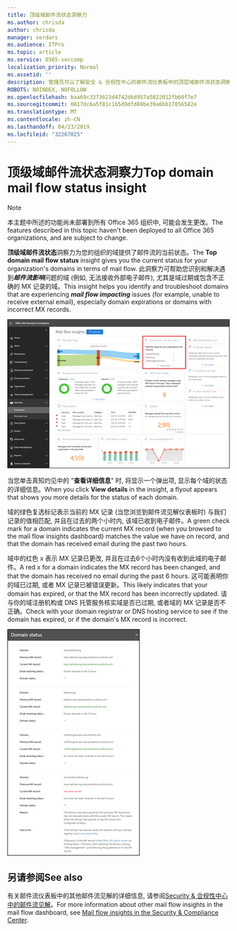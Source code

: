 ```yaml
---
title: 顶级域邮件流状态洞察力
ms.author: chrisda
author: chrisda
manager: serdars
ms.audience: ITPro
ms.topic: article
ms.service: O365-seccomp
localization_priority: Normal
ms.assetid: ''
description: 管理员可以了解安全 & 合规性中心的邮件流仪表板中的顶层域邮件流状态洞察力。
ROBOTS: NOINDEX, NOFOLLOW
ms.openlocfilehash: baa69c3373623d4742d6d957a5022012fb60f7e7
ms.sourcegitcommit: 0017dc6a5f81c165d9dfd88be39a6bb17856582e
ms.translationtype: MT
ms.contentlocale: zh-CN
ms.lasthandoff: 04/23/2019
ms.locfileid: "32267025"
---
```

# <a name="top-domain-mail-flow-status-insight"></a><span data-ttu-id="6beb3-103">顶级域邮件流状态洞察力</span><span class="sxs-lookup"><span data-stu-id="6beb3-103">Top domain mail flow status insight</span></span>

> [!NOTE]
> <span data-ttu-id="6beb3-104">本主题中所述的功能尚未部署到所有 Office 365 组织中, 可能会发生更改。</span><span class="sxs-lookup"><span data-stu-id="6beb3-104">The features described in this topic haven't been deployed to all Office 365 organizations, and are subject to change.</span></span>

<span data-ttu-id="6beb3-105">**顶级域邮件流状态**洞察力为您的组织的域提供了邮件流的当前状态。</span><span class="sxs-lookup"><span data-stu-id="6beb3-105">The **Top domain mail flow status** insight gives you the current status for your organization's domains in terms of mail flow.</span></span> <span data-ttu-id="6beb3-106">此洞察力可帮助您识别和解决遇到***邮件流影响***问题的域 (例如, 无法接收外部电子邮件), 尤其是域过期或包含不正确的 MX 记录的域。</span><span class="sxs-lookup"><span data-stu-id="6beb3-106">This insight helps you identify and troubleshoot domains that are experiencing ***mail flow impacting*** issues (for example, unable to receive external email), especially domain expirations or domains with incorrect MX records.</span></span>

![Security & 合规性中心的邮件流仪表板中的顶级域流状态洞察力](media/domain-mail-flow-status-selected.png)

<span data-ttu-id="6beb3-108">当您单击真知灼见中的 "**查看详细信息**" 时, 将显示一个弹出项, 显示每个域的状态的详细信息。</span><span class="sxs-lookup"><span data-stu-id="6beb3-108">When you click **View details** in the insight, a flyout appears that shows you more details for the status of each domain.</span></span>

<span data-ttu-id="6beb3-109">域的绿色复选标记表示当前的 MX 记录 (当您浏览到邮件流见解仪表板时) 与我们记录的值相匹配, 并且在过去的两个小时内, 该域已收到电子邮件。</span><span class="sxs-lookup"><span data-stu-id="6beb3-109">A green check mark for a domain indicates the current MX record (when you browsed to the mail flow insights dashboard) matches the value we have on record, and that the domain has received email during the past two hours.</span></span>

<span data-ttu-id="6beb3-110">域中的红色 x 表示 MX 记录已更改, 并且在过去6个小时内没有收到此域的电子邮件。</span><span class="sxs-lookup"><span data-stu-id="6beb3-110">A red x for a domain indicates the MX record has been changed, and that the domain has received no email during the past 6 hours.</span></span> <span data-ttu-id="6beb3-111">这可能表明你的域已过期, 或者 MX 记录已被错误更新。</span><span class="sxs-lookup"><span data-stu-id="6beb3-111">This likely indicates that your domain has expired, or that the MX record has been incorrectly updated.</span></span> <span data-ttu-id="6beb3-112">请与你的域注册机构或 DNS 托管服务核实域是否已过期, 或者域的 MX 记录是否不正确。</span><span class="sxs-lookup"><span data-stu-id="6beb3-112">Check with your domain registrar or DNS hosting service to see if the domain has expired, or if the domain's MX record is incorrect.</span></span>

![顶级域流状态洞察力中的详细信息浮出控件](media/domain-mail-flow-status-flyout.png)

## <a name="see-also"></a><span data-ttu-id="6beb3-114">另请参阅</span><span class="sxs-lookup"><span data-stu-id="6beb3-114">See also</span></span>

<span data-ttu-id="6beb3-115">有关邮件流仪表板中的其他邮件流见解的详细信息, 请参阅[Security & 合规性中心中的邮件流见解](mail-flow-insights-v2.md)。</span><span class="sxs-lookup"><span data-stu-id="6beb3-115">For more information about other mail flow insights in the mail flow dashboard, see [Mail flow insights in the Security & Compliance Center](mail-flow-insights-v2.md).</span></span>
